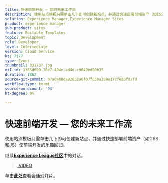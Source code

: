 ```yaml
---
title: 快速前端开发 — 您的未来工作流
description: 使用站点模板只需单击几下即可创建新站点，并通过快速部署前端资产（如CSS和JS）使前端开发的乐趣回归。 此会话作为Adobe Developers Live内容活动的一部分提供。
solution: Experience Manager,Experience Manager Sites
product: experience manager
sub-product: sites
feature: Editable Templates
topic: Development
role: Developer
level: Intermediate
version: Cloud Service
kt: 7177
type: Event
thumbnail: 331737.jpg
exl-id: 3365d609-70e7-404c-ad4d-c9049ed00b35
duration: 1862
source-git-commit: 07a0a88da92652a6f07f65ba369e17cfe85fdafd
workflow-type: tm+mt
source-wordcount: '94'
ht-degree: 0%

---
```


# 快速前端开发 — 您的未来工作流

使用站点模板只需单击几下即可创建新站点，并通过快速部署前端资产（如CSS和JS）使前端开发的乐趣回归。

继续&#x200B;**[Experience League社区](https://adobe.ly/36Yd3v6)**&#x200B;中的对话。

>[!VIDEO](https://video.tv.adobe.com/v/331737/?quality=12&learn=on&hidetitle=true)

单击&#x200B;**[此处](/help/adobe-developers-live/assets/rapid-frontend-devlopment.pdf)**&#x200B;查看会话幻灯片。
